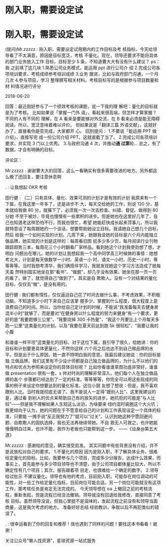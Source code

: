 # 刚入职，需要设定试

# 刚入职，需要设定试

(提问)Mr.zzzzz : 刚入职，需要设定试用期内的工作目标及考 核指标，今天给领导看了不太满意，原因是目标宽泛，考核 不量化。现在，领导还要求不能将具体的部门业务放入工作 目标，目标至少 5 条，不知道曹大大有没有什么建议？ ps：我 之前填了这几块 1.熟悉公司业务模式，能运用 ppt 进行公司介 绍 2.完成公司各项培训要求，考核成绩参考培训成绩 3.业务 跟进，比如与政府部门沟通，一个月几次 4.参与项目，学习 整理撰写相关材料，考核目标写的是根据参与项目数量和材 料情况进行评分

2018-06-20

回答：最近刚好参与了一个绩效考核的课题，说一下我的理 解吧：量化的目标就是为了考核。 比如如果说「掌握一门外 语」，看起来很高端，但怎样才算掌握？不同的人有不同的 理解，在 A 看来是要能够对外交流，在 B 看来必须是能无障碍 阅读。所以，宽泛意味着难以评价。 但如果说是「翻译三篇 外语文献」，这就好办了，直接看你是否完成，大家都开 心。 回到提问： 1.不要说「能运用 PPT 做介绍」，直接写完 成一份公司介绍 PPT。这就直截了当了。 2.完成公司各项培训 要求，并实现 3 门以上优秀。 3.与政府沟通 4 次，并推动**通 过第**轮… 总之，有了数据，才会有明确的目标。

评论区：

Mr.zzzzz : 谢谢曹大大的回答，这么一看确实有很多需要改进的地方。另外都这么晚了还回复，要注意休息啊

. : 让我想起 OKR 考核

田行健 : （二）只有具体、量化、效果可测的计划才是有效的计划 我原来有一个下属，在我这里一年多了，还是进步不 大，每天交给她的工作，别说 120 分，基本就给我做 80 分，就撂下了，必须我一次一次去检查、纠错、督促。做得到 80 分她 不至于被炒，毕竟也慢慢有一些累积的进步。但是她也在这里好几年了，自己也知道老这样恐怕不行，而我也很忙，希望 她能赶快成长起来顶事儿，所以我就特意设了每周跟她约一个谈话，想要帮助她设立目标。我请她自己想几个目标，然后 给我一个如何实现的计划。几周下来，她跟我说她的目标是六个月内能独立做品牌，她实现的计划是这样的：每周看旧图 纸多少多少页，每月阅读行业刊物跟踪趋势三本，每周花三个小时翻看厂家样品。看到她这个计划我使劲想了想，才明白 问题出在哪儿。她的计划让我想起我一个高中同学高三时候做的事情：她想考北大，计划是每天做数学一小时、英语一小 时、语文一小时、历史一小时，等等等等。当时我想考清华，我们俩搭伴学习，我就发现她这个学习方法造成了她每天虽 然特别踏实地坐在那“看书”、“做题”，却几乎没有效果。她坐在那一页一页的看了，做了，就觉得自己“做到了”，其实是自 欺欺人。没有一个对结果的量化目标，仅仅去“做”，是没有用的。

田行健 : 我们都有惰性，仅仅逼迫自己花了时间去做什么事，不考虑效果，不积极动脑，不知道多少小时下来自己应该掌 握多少、掌握到什么程度，很大程度上是浪费自己的时间。所以，当你给自己定计划的时候，不能说“我准备每天去健身房 混半小时”就够了，而是要对“在健身房以什么程度的努力来健身“有一个要求，更好的是“我要跑够三公里”，“我要烧掉 300 卡热量”，“我这个月要比上个月每天多跑一公里”这类量化的计划，以及“我要在夏天前达到跑 5k 很轻松”、“我要让我的小腹

和谁谁一样平坦”这类量化的目标。对于这位下属，我引导了很久，给她讲：你的目标和计划要更具体更量化，不然你这样 六个月之后也达不到自己做品牌的水平。但是出于什么原因，她一直不特明白我的意思。我最后建议她说：你的目标是独 立做品牌，我们这里有不少设计师都是自己独立做品牌的，为什么不以他们的特点和优点为参照来设定你的具体目标呢？ 比如你看谁谁草图功底非常好，谁谁做 presentation 很有一套，s 帅对时尚的理解非常深入，他们每个人在独立做品牌的各个 步骤都已经达到了一定的标准，等等等等，你完全可以用这些现成的同事的例子来设定你想要达到的量化标准。这位小朋 友想了想说：但是，我不喜欢跟别人比。当时我就彻底无语了。我不是说人一定得“跟别人比”，这里我建议的是，通过看 到别人的优点来帮助自己有的放矢的进步。她抗拒的可能是“与人比较”——但是我不理解如果人生观这么淡泊，为啥要来 纽约混时装圈这个大火坑；我更倾向于认为，她的问题在于不愿意给自己的计划和工作表现设定一个具体的标准，只要能 一摊手说“反正我努力了”就可以“过关”。认识到她这种宁愿回避问题、自欺欺人的固执选择，我也无法再继续带她。不自 救无人可救之，也许她能慢慢明白过来，也许不能，我作为老板也只能帮到这一步。 ——《设身@第五大道》

Mr.zzzzz : 感谢给的意见，确实很受启发。 其实问题中有些背景没有介绍，并不是说放松对自己的要求。 1.不量化的原因 因为是刚入职，不了解具体业务，很难给定量化的目标。比如，我要参与几个项目，完成多少分报告，达成什么效果，而 事实上，首先能参与多少项目领导也不清楚，由于公司项目都体量比较大，所以不确定性有几个项目；其次，报告跟着项 目走，也很难给一个确定的数字。 2.领导给过批示 不建议量化。领导也有他的考虑，目前刚入职，可能存在岗位调动的可 能性，对一些工作给定量化指标，目前岗位可能合适，另一个岗位可能就没有这项工作，那考核任务是肯定无法完成的。 今天领导想在 oa 上撤回之前的考核流程，重新发起，但是流程已经没法撤销。领导就没有回退给我修改，直接同意了考核 目标。虽然领导没说，但我心里挺不是滋味的，发起流程之前没有和领导当面商量，这是我欠考虑的地方。 准备好好总结 经验教训，争取以后不再犯类似的错误了。

. : 很幸运看到了你的回复和推荐！我也遇到了同样的问题！要找这本书看看！谢谢！

关注公众号"懒人找资源"，星球资源一站式服务
